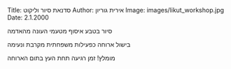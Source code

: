 Title: סדנאת סיור וליקוט
Author: אירית גוריון
Image: images/likut_workshop.jpg
Date: 2.1.2000

סיור בטבע איסוף מטעמי העונה מהאדמה

בישול ארוחה כפעילות משפחתית מקרבת ונעימה

מומלץ! זמן רגיעה תחת העץ בתום הארוחה